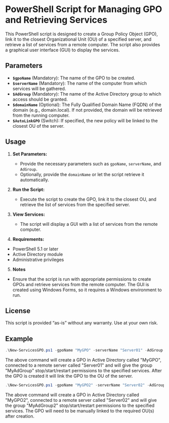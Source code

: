 # PowerShell Script for Managing GPO and Retrieving Services

This PowerShell script is designed to create a Group Policy Object (GPO), link it to the closest Organizational Unit (OU) of a specified server, and retrieve a list of services from a remote computer. The script also provides a graphical user interface (GUI) to display the services.

## Parameters

- **`$gpoName`** (Mandatory): The name of the GPO to be created.
- **`$serverName`** (Mandatory): The name of the computer from which services will be gathered.
- **`$AdGroup`** (Mandatory): The name of the Active Directory group to which access should be granted.
- **`$domainName`** (Optional): The Fully Qualified Domain Name (FQDN) of the domain (e.g., domain.local). If not provided, the domain will be retrieved from the running computer.
- **`$AutoLinkGPO`** (Switch): If specified, the new policy will be linked to the closest OU of the server.

## Usage

1. **Set Parameters:**
   - Provide the necessary parameters such as `gpoName`, `serverName`, and `AdGroup`.
   - Optionally, provide the `domainName` or let the script retrieve it automatically.

2. **Run the Script:**
   - Execute the script to create the GPO, link it to the closest OU, and retrieve the list of services from the specified server.

3. **View Services:**
   - The script will display a GUI with a list of services from the remote computer.

4. **Requirements:**
- PowerShell 5.1 or later
- Active Directory module
- Administrative privileges

5. **Notes**
- Ensure that the script is run with appropriate permissions to create GPOs and retrieve services from the remote computer.
The GUI is created using Windows Forms, so it requires a Windows environment to run.

## License
This script is provided “as-is” without any warranty. Use at your own risk.
## Example

```powershell
.\New-ServicesGPO.ps1 -gpoName "MyGPO" -serverName "Server01" -AdGroup "MyAdGroup" -AutoLinkGPO
```
The above command will create a GPO in Active Directory called "MyGPO", connected to a remote server called "Server01" and will give the group "MyAdGroup" stop/start/restart permissions to the specified services.
After the GPO is created it will link the GPO to the OU of the server.

```powershell
.\New-ServicesGPO.ps1 -gpoName "MyGPO2" -serverName "Server02" -AdGroup "MyAdGroup2"
```
The above command will create a GPO in Active Directory called "MyGPO2", connected to a remote server called "Server02" and will give the group "MyAdGroup2" stop/start/restart permissions to the specified services.
The GPO will need to be manually linked to the required OU(s) after creation.
